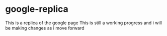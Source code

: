 # google-replica
This is a replica of the google page 
This is still a working progress and i will be making changes as i move forward
